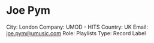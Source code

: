 # Joe Pym

City: London
Company: UMOD - HITS
Country: UK
Email: joe.pym@umusic.com
Role: Playlists
Type: Record Label